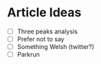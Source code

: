 # Article Ideas

- [ ] Three peaks analysis
- [ ] Prefer not to say
- [ ] Something Welsh (twitter?)
- [ ] Parkrun
